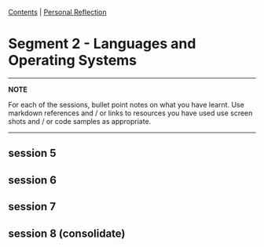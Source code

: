 [Contents](../personal_learning_record/personal_learning_record.md) | [Personal Reflection](../personal_learning_record/segment2.md) 

# Segment 2 - Languages and Operating Systems

---
**NOTE**

For each of the sessions, bullet point notes on what you have learnt.
Use markdown references and / or links to resources you have used
use  screen shots and / or code samples as appropriate.

---

## session 5

## session 6

## session 7

## session 8 (consolidate)

